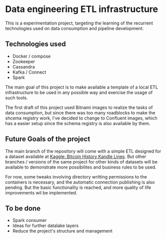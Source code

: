 # Data engineering ETL infrastructure

This is a experimentation project, targeting the learning of the recurrent technologies used on data consumption and pipeline development.

## Technologies used

- Docker / compose
- Zookeeper
- Cassandra
- Kafka / Connect
- Spark

The main goal of this project is to make available a template of a local ETL infrastructure to be used in any possible way and exercise the usage of such tools.

The first draft of this project used Bitnami images to realize the tasks of data consumption, but since there was too many roadblocks to make the shcema registry work, I've decided to change to Confluent images, which has a easier setup since the schema registry is also available by them.

## Future Goals of the project

The main branch of the repository will come with a simple ETL designed for a dataset available at [Kaggle: Bitcoin History Kandle Lines](https://www.kaggle.com/datasets/jesusgraterol/bitcoin-hist-klines-all-intervals-2017-2023?resource=download). But other branches / versions of the same project for other kinds of datasets will be available to demonstrate more possibilites and business rules to be used.

For now, some tweaks involving directory writting permissions to the containers is necessary, and the automatic connection publishing is also pending. But the basic functionality is reached, and more quality of life improvements wil be implemented.

## To be done

- Spark consumer
- Ideas for further datalake layers
- Reduce the project's structure and management
